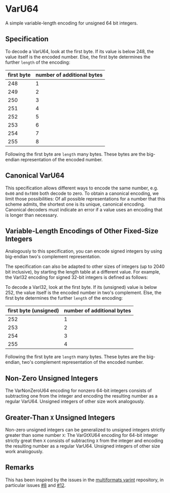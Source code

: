 # VarU64

A simple variable-length encoding for unsigned 64 bit integers.

## Specification

To decode a VarU64, look at the first byte. If its value is below 248, the value itself is the encoded number. Else, the first byte determines the further `length` of the encoding:

| first byte | number of additional bytes |
|------------|----------------------------|
| 248 | 1 |
| 249 | 2 |
| 250 | 3 |
| 251 | 4 |
| 252 | 5 |
| 253 | 6 |
| 254 | 7 |
| 255 | 8 |

Following the first byte are `length` many bytes. These bytes are the big-endian representation of the encoded number.

## Canonical VarU64

This specification allows different ways to encode the same number, e.g. `0x00` and `0xf800` both decode to zero. To obtain a canonical encoding, we limit those possibilities: Of all possible representations for a number that this scheme admits, the shortest one is its unique, canonical encoding. Canonical decoders must indicate an error if a value uses an encoding that is longer than necessary.

## Variable-Length Encodings of Other Fixed-Size Integers

Analogously to this specification, you can encode signed integers by using big-endian two's complement representation.

The specification can also be adapted to other sizes of integers (up to 2040 bit inclusive), by starting the length table at a different value. For example, the VarI32 encoding for signed 32-bit integers is defined as follows:

To decode a VarI32, look at the first byte. If its (unsigned) value is below 252, the value itself is the encoded number in two's complement. Else, the first byte determines the further `length` of the encoding:

| first byte (unsigned) | number of additional bytes |
|------------|----------------------------|
| 252 | 1 |
| 253 | 2 |
| 254 | 3 |
| 255 | 4 |

Following the first byte are `length` many bytes. These bytes are the big-endian, two's complement representation of the encoded number.

## Non-Zero Unsigned Integers

The VarNonZeroU64 encoding for nonzero 64-bit integers consists of subtracting one from the integer and encoding the resulting number as a regular VarU64. Unsigned integers of other size work analogously.

## Greater-Than `X` Unsigned Integers

Non-zero unsigned integers can be generalized to unsigned integers strictly greater than some number `X`: The VarGtXU64 encoding for 64-bit integer strictly great then `X` consists of subtracting `X` from the integer and encoding the resulting number as a regular VarU64. Unsigned integers of other size work analogously.

## Remarks

This has been inspired by the issues in the [multiformats varint](https://github.com/multiformats/unsigned-varint) repository, in particular issues [#8](https://github.com/multiformats/unsigned-varint/issues/8) and [#12](https://github.com/multiformats/unsigned-varint/issues/12).
